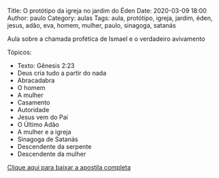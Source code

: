 Title: O protótipo da igreja no jardim do Éden
Date: 2020-03-09 18:00
Author: paulo
Category: aulas
Tags: aula, protótipo, igreja, jardim, éden, jesus, adão, eva, homem, mulher, paulo, sinagoga, satanás

Aula sobre a chamada profética de Ismael e o verdadeiro avivamento

Tópicos:

- Texto: Gênesis 2:23
- Deus cria tudo a partir do nada
- Abracadabra
- O homem
- A mulher
- Casamento
- Autoridade
- Jesus vem do Pai
- O Último Adão
- A mulher e a igreja
- Sinagoga de Satanás
- Descendente da serpente
- Descendente da mulher

[Clique aqui para baixar a apostila completa](https://www.dropbox.com/s/uidhi69sxqpqewk/Aula%20EBD%20-%20O%20prot%C3%B3tipo%20da%20igreja%20no%20jardim%20do%20%C3%89den%20-%2008_03_2020.pdf?dl=1)